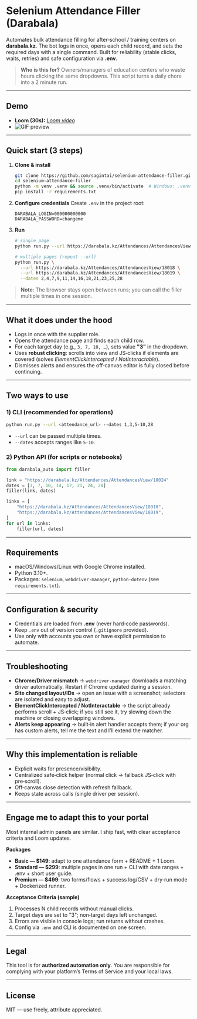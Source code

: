 # Selenium Attendance Filler (Darabala)

Automates bulk attendance filling for after‑school / training centers on **darabala.kz**. The bot logs in once, opens each child record, and sets the required days with a single command. Built for reliability (stable clicks, waits, retries) and safe configuration via **.env**.

> **Who is this for?** Owners/managers of education centers who waste hours clicking the same dropdowns. This script turns a daily chore into a 2 minute run.

---

## Demo

* **Loom (30s):** [*Loom video*](https://www.loom.com/share/e039c9e109bc46d59000171f44aa460b)
* ![GIF preview](docs/demo_selenium.gif)

---

## Quick start (3 steps)

1. **Clone & install**

   ```bash
   git clone https://github.com/sagintai/selenium-attendance-filler.git
   cd selenium-attendance-filler
   python -m venv .venv && source .venv/bin/activate  # Windows: .venv\Scripts\activate
   pip install -r requirements.txt
   ```
2. **Configure credentials**
   Create `.env` in the project root:

   ```dotenv
   DARABALA_LOGIN=000000000000
   DARABALA_PASSWORD=changeme
   ```
3. **Run**

   ```bash
   # single page
   python run.py --url https://darabala.kz/Attendances/AttendancesView/18001 --dates 3,7,10,14,17,21,24,28

   # multiple pages (repeat --url)
   python run.py \
     --url https://darabala.kz/Attendances/AttendancesView/18018 \
     --url https://darabala.kz/Attendances/AttendancesView/18019 \
     --dates 2,4,7,9,11,14,16,18,21,23,25,28
   ```

> **Note**: The browser stays open between runs; you can call the filler multiple times in one session.

---

## What it does under the hood

* Logs in once with the supplier role.
* Opens the attendance page and finds each child row.
* For each target day (e.g., `3, 7, 10, …`), sets value **"З"** in the dropdown.
* Uses **robust clicking**: scrolls into view and JS‑clicks if elements are covered (solves *ElementClickIntercepted* / *NotInteractable*).
* Dismisses alerts and ensures the off‑canvas editor is fully closed before continuing.

---

## Two ways to use

### 1) CLI (recommended for operations)

```bash
python run.py --url <attendance_url> --dates 1,3,5-10,28
```

* `--url` can be passed multiple times.
* `--dates` accepts ranges like `5-10`.

### 2) Python API (for scripts or notebooks)

```python
from darabala_auto import filler

link = "https://darabala.kz/Attendances/AttendancesView/18024"
dates = [3, 7, 10, 14, 17, 21, 24, 28]
filler(link, dates)

links = [
    "https://darabala.kz/Attendances/AttendancesView/18018",
    "https://darabala.kz/Attendances/AttendancesView/18019",
]
for url in links:
    filler(url, dates)
```

---

## Requirements

* macOS/Windows/Linux with Google Chrome installed.
* Python 3.10+.
* Packages: `selenium`, `webdriver-manager`, `python-dotenv` (see `requirements.txt`).

---

## Configuration & security

* Credentials are loaded from **.env** (never hard‑code passwords).
* Keep `.env` out of version control (`.gitignore` provided).
* Use only with accounts you own or have explicit permission to automate.

---

## Troubleshooting

* **Chrome/Driver mismatch** → `webdriver-manager` downloads a matching driver automatically. Restart if Chrome updated during a session.
* **Site changed layout/IDs** → open an issue with a screenshot; selectors are isolated and easy to adjust.
* **ElementClickIntercepted / NotInteractable** → the script already performs scroll + JS‑click; if you still see it, try slowing down the machine or closing overlapping windows.
* **Alerts keep appearing** → built‑in alert handler accepts them; if your org has custom alerts, tell me the text and I’ll extend the matcher.

---

## Why this implementation is reliable

* Explicit waits for presence/visibility.
* Centralized safe‑click helper (normal click → fallback JS‑click with pre‑scroll).
* Off‑canvas close detection with refresh fallback.
* Keeps state across calls (single driver per session).

---

## Engage me to adapt this to your portal

Most internal admin panels are similar. I ship fast, with clear acceptance criteria and Loom updates.

**Packages**

* **Basic — \$149**: adapt to one attendance form + README + 1 Loom.
* **Standard — \$299**: multiple pages in one run + CLI with date ranges + .env + short user guide.
* **Premium — \$499**: two forms/flows + success log/CSV + dry‑run mode + Dockerized runner.

**Acceptance Criteria (sample)**

1. Processes N child records without manual clicks.
2. Target days are set to "З"; non‑target days left unchanged.
3. Errors are visible in console logs; run returns without crashes.
4. Config via `.env` and CLI is documented on one screen.

---

## Legal

This tool is for **authorized automation only**. You are responsible for complying with your platform’s Terms of Service and your local laws.

---

## License

MIT — use freely, attribute appreciated.
